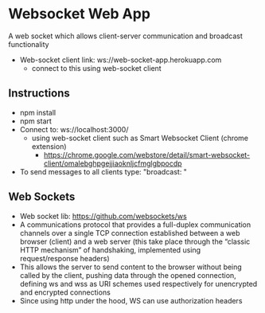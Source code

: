 # Websocket Web App
A web socket which allows client-server communication and broadcast functionality
- Web-socket client link: ws://web-socket-app.herokuapp.com
    - connect to this using web-socket client

## Instructions ##
- npm install
- npm start
- Connect to: ws://localhost:3000/
    - using web-socket client such as Smart Websocket Client (chrome extension)
        - https://chrome.google.com/webstore/detail/smart-websocket-client/omalebghpgejjiaoknljcfmglgbpocdp
- To send messages to all clients type: "broadcast: <your-message>"

## Web Sockets ##
- Web socket lib: https://github.com/websockets/ws
- A communications protocol that provides a full-duplex communication channels over a single TCP connection established between a web browser (client) and a web server (this take place through the “classic HTTP mechanism” of handshaking, implemented using request/response headers)
- This allows the server to send content to the browser without being called by the client, pushing data through the opened connection, defining ws and wss as URI schemes used respectively for unencrypted and encrypted connections
- Since using http under the hood, WS can use authorization headers